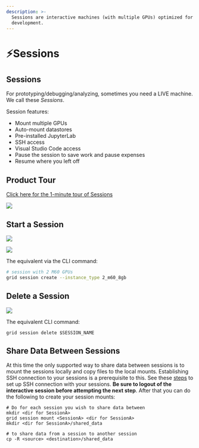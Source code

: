 ```yaml
---
description: >-
  Sessions are interactive machines (with multiple GPUs) optimized for
  development.
---
```


# ⚡Sessions

## Sessions

For prototyping/debugging/analyzing, sometimes you need a LIVE machine. We call these _Sessions_.

Session features:

* Mount multiple GPUs
* Auto-mount datastores
* Pre-installed JupyterLab
* SSH access
* Visual Studio Code access
* Pause the session to save work and pause expenses
* Resume where you left off

## Product Tour

[Click here for the 1-minute tour of Sessions](https://platform.grid.ai/#/dashboard?product_tour_id=221973)

![](/images/sessions/sessions-product-tour.png)

## **Start a Session**

![](/images/sessions/session.jpg)

![](/images/sessions/new-session.gif)

The equivalent via the CLI command:

```bash
# session with 2 M60 GPUs
grid session create --instance_type 2_m60_8gb
```

## Delete a Session

![](/images/sessions/delete-session.gif)

The equivalent CLI command:

```text
grid session delete $SESSION_NAME
```

## Share Data Between Sessions
At this time the only supported way to share data between sessions is to mount the sessions locally and copy files to the local mounts. Establishing SSH connection to your sessions is a prerequisite to this. See these [steps](./how-to-ssh-into-a-session.md) to set up SSH connection with your sessions. **Be sure to logout of the interactive session before attempting the next step**. After that you can do the following to create your session mounts:

```
# Do for each session you wish to share data between
mkdir <dir for SessionA>
grid session mount <SessionA> <dir for SessionA>
mkdir <dir for SessionA>/shared_data

# to share data from a session to another session
cp -R <source> <destination>/shared_data
```
